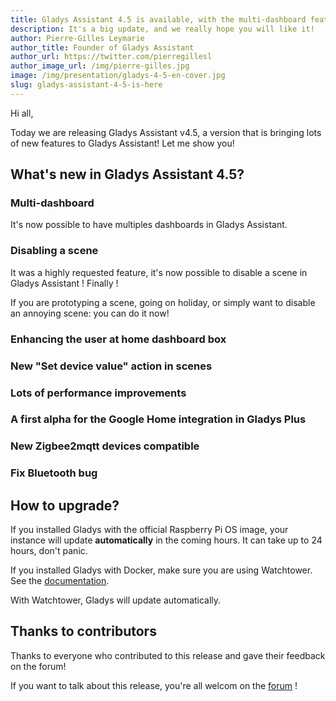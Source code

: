 ```yaml
---
title: Gladys Assistant 4.5 is available, with the multi-dashboard feature!
description: It's a big update, and we really hope you will like it!
author: Pierre-Gilles Leymarie
author_title: Founder of Gladys Assistant
author_url: https://twitter.com/pierregillesl
author_image_url: /img/pierre-gilles.jpg
image: /img/presentation/gladys-4-5-en-cover.jpg
slug: gladys-assistant-4-5-is-here
---
```


Hi all,

Today we are releasing Gladys Assistant v4.5, a version that is bringing lots of new features to Gladys Assistant! Let me show you!

## What's new in Gladys Assistant 4.5?

### Multi-dashboard

It's now possible to have multiples dashboards in Gladys Assistant.

### Disabling a scene

It was a highly requested feature, it's now possible to disable a scene in Gladys Assistant ! Finally !

If you are prototyping a scene, going on holiday, or simply want to disable an annoying scene: you can do it now!

### Enhancing the user at home dashboard box

### New "Set device value" action in scenes

### Lots of performance improvements

### A first alpha for the Google Home integration in Gladys Plus

### New Zigbee2mqtt devices compatible

### Fix Bluetooth bug

## How to upgrade?

If you installed Gladys with the official Raspberry Pi OS image, your instance will update **automatically** in the coming hours. It can take up to 24 hours, don't panic.

If you installed Gladys with Docker, make sure you are using Watchtower. See the [documentation](/docs/installation/docker#auto-upgrade-gladys-with-watchtower).

With Watchtower, Gladys will update automatically.

## Thanks to contributors

Thanks to everyone who contributed to this release and gave their feedback on the forum!

If you want to talk about this release, you're all welcom on the [forum](https://community.gladysassistant.com/) !
